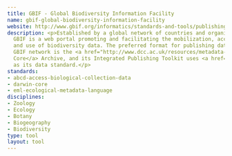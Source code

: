 ```yaml
---
title: GBIF - Global Biodiversity Information Facility
name: gbif-global-biodiversity-information-facility
website: http://www.gbif.org/informatics/standards-and-tools/publishing-data/data-standards/
description: <p>Established by a global network of countries and organizations,
  GBIF is a web portal promoting and facilitating the mobilization, access, discovery
  and use of biodiversity data. The preferred format for publishing data to the
  GBIF network is the <a href="http://www.dcc.ac.uk/resources/metadata-standards/darwin-core">Darwin
  Core</a> Archive, and its Integrated Publishing Toolkit uses <a href="http://www.dcc.ac.uk/resources/metadata-standards/eml-ecological-metadata-language">EML</a>
  as its data standard.</p>
standards:
- abcd-access-biological-collection-data
- darwin-core
- eml-ecological-metadata-language
disciplines:
- Zoology
- Ecology
- Botany
- Biogeography
- Biodiversity
type: tool
layout: tool
---
```


